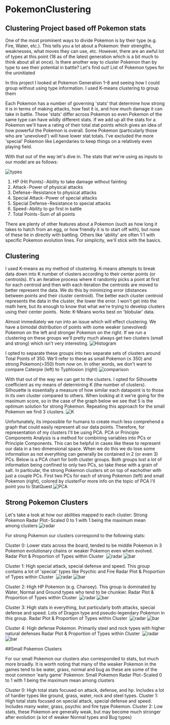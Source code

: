 # PokemonClustering
## Clustering Project based off Pokemon stats

One of the most prominent ways to divide Pokemon is by their type (e.g. Fire, Water, etc.). This tells you a lot about a Pokemon: their strengths, weaknesses, what moves they can use, etc. However, there are an awful lot of types at this point (18 as of the latest generation which is a bit much to think about all at once). Is there another way to cluster Pokemon than by type to see their potential in battle? Let's find out!
List of Pokemon types for the uninitiated

In this project I looked at Pokemon Generation 1–8 and seeing how I could group without using type information. I used K-means clustering to group them

Each Pokemon has a number of governing 'stats' that determine how strong it is in terms of making attacks, how fast it is, and how much damage it can take in battle. These 'stats' differ across Pokemon so even Pokemon of the same type can have wildly different stats. If we add up all the stats for a Pokemon we'll have a rating of their total stat points which gives an idea of how powerful the Pokemon is overall. Some Pokemon (particularly those who are 'unevolved') will have lower stat totals. I've excluded the more 'special' Pokemon like Legendaries to keep things on a relatively even playing field.

With that out of the way let's dive in. The stats that we're using as inputs to our model are as follows:

![types](images/Types.png)

1. HP (Hit Points) - Ability to take damage without fainting
2. Attack - Power of physical attacks
3. Defense - Resistance to physical attacks
4. Special Attack - Power of special attacks
5. Special Defense - Resistance to special attacks
6. Speed - Ability to go first in battle
7. Total Points - Sum of all points

There are plenty of other features about a Pokemon (such as how long it takes to hatch from an egg, or how friendly it is to start off with), but none of these tie in directly with battling. Others like 'ability' are often 1:1 with specific Pokemon evolution lines. For simplicity, we'll stick with the basics.

## Clustering

I used K-means as my method of clustering. K-means attempts to break data down into K number of clusters according to their center points (or centroids). It's an iterative process where it randomly picks a point at first for each centroid and then with each iteration the centroids are moved to better represent the data. We do this by minimizing error (distances between points and their cluster centroid). The better each cluster centroid represents the data in the cluster, the lower the error.
I won't get into the math here, but its enough to know that what we're trying to develop clusters using their center points. 
Note: K-Means works best on 'blobular' data. 

Almost immediately we run into an issue which will effect clustering. We have a bimodal distribution of points with some weaker (unevolved) Pokemon on the left and stronger Pokemon on the right. If we run a clustering on these groups we'll pretty much always get two clusters (small and strong) which isn't very interesting.
![Histogram](images/Histogram.png)


I opted to separate these groups into two separate sets of clusters around Total Points of 350. We'll refer to these as small Pokemon (≤ 350) and strong Pokemon(>350) from now on.
In other words, we don't want to compare Caterpie (left) to Typhlosion (right)
![comparison](images/Pokemon.png)

With that out of the way we can get to the clusters. I opted for Silhouette coefficient as my means of determining K (the number of clusters). Silhouette is essentially a measure of how similar each datapoint is to those in its own cluster compared to others. When looking at it we're going for the maximum score, so in the case of the graph below we see that 5 is the optimum solution for strong Pokemon. Repeating this approach for the small Pokemon we find 3 clusters.
![K](images/K.png)

Unfortunately, its impossible for humans to create much less comprehend a graph that could easily represent all our data points. Therefore, for representation of my clusters I'll be using PCA. PCA or Principle Components Analysis is a method for combining variables into PCs or Principle Components. This can be helpful in cases like these to represent our data in a two dimensional space. When we do this we do lose some information as not everything can generally be contained in 2 (or even 3) PCs.
Below is a PCA chart for both cluster groups. Both groups lost a lot of information being confined to only two PCs, so take these with a grain of salt. In particular, the strong Pokemon clusters sit on top of eachother with just a couple PCs.
First two PCs for each of strong Pokemon (left) and small Pokemon (right), colored by clusterFor more info on the topic of PCA I'll point you to StatQuest
![PCA](images/PCA.png)

## Strong Pokemon Clusters

Let's take a look at how our abilities mapped to each cluster:
Strong Pokemon Radar Plot - Scaled 0 to 1 with 1 being the maximum mean among clusters
![radar](images/clusters.png)

For strong Pokemon our clusters correspond to the following stats:

Cluster 0: Lower stats across the board, tended to be middle Pokemon in 3 Pokemon evolutionary chains or weaker Pokemon even when evolved.
Radar Plot & Proportion of Types within Cluster 
![radar](images/cluster_0.png)
![bar](images/cluster_0_bar.png)

Cluster 1: High special attack, special defense and speed. This group contains a lot of 'special' types like Psychic and Fire
Radar Plot & Proportion of Types within Cluster 
![radar](images/cluster_1.png)
![bar](images/cluster_1_bar.png)

Cluster 2: High HP Pokemon (e.g. Chansey). This group is dominated by Water, Normal and Ground types who tend to be chunkier.
Radar Plot & Proportion of Types within Cluster 
![radar](images/cluster_2.png)
![bar](images/cluster_2_bar.png)

Cluster 3: High stats in everything, but particularly both attacks, special defense and speed. Lots of Dragon type and pseudo-legendary Pokemon in this group.
Radar Plot & Proportion of Types within Cluster 
![radar](images/cluster_3.png)
![bar](images/cluster_3_bar.png)

Cluster 4: High defense Pokemon. Primarily steel and rock types with higher natural defenses
Radar Plot & Proportion of Types within Cluster 
![radar](images/cluster_4.png)
![bar](images/cluster_4_bar.png)

##Small Pokemon Clusters

For our small Pokemon our clusters also corresponded to stats, but much more broadly. It is worth noting that many of the weaker Pokemon in the games tend to be water, grass, normal and bug as these are some of the most common 'early game' Pokemon:
Small Pokemon Radar Plot - Scaled 0 to 1 with 1 being the maximum mean among clusters

Cluster 0: High total stats focused on attack, defense, and hp. Includes a lot of hardier types like ground, grass, water, rock and steel types.
Cluster 1: High total stats focused on special attack, special defense and speed. Includes many water, grass, psychic and fire type Pokemon.
Cluster 2: Low stats, these Pokemon are generally weak, but may become much stronger after evolution (a lot of weaker Normal types and Bug types)